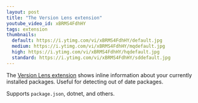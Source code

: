 ```yaml
---
layout: post
title: "The Version Lens extension"
youtube_video_id: xBRMS4FdhHY
tags: extension
thumbnails:
  default: https://i.ytimg.com/vi/xBRMS4FdhHY/default.jpg
  medium: https://i.ytimg.com/vi/xBRMS4FdhHY/mqdefault.jpg
  high: https://i.ytimg.com/vi/xBRMS4FdhHY/hqdefault.jpg
  standard: https://i.ytimg.com/vi/xBRMS4FdhHY/sddefault.jpg
---
```


The [Version Lens extension](https://marketplace.visualstudio.com/items?itemName=pflannery.vscode-versionlens) shows inline information about your currently installed packages. Useful for detecting out of date packages.

Supports `package.json`, dotnet, and others.
